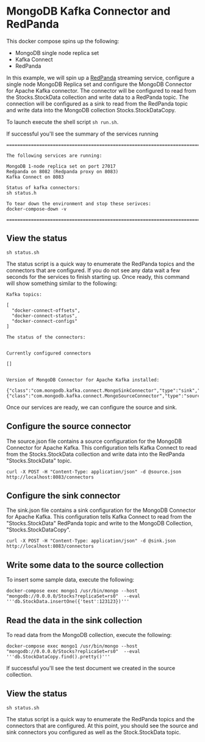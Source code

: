 # MongoDB Kafka Connector and RedPanda

This docker compose spins up the following:
- MongoDB single node replica set
- Kafka Connect
- RedPanda 

In this example, we will spin up a [RedPanda](https://vectorized.io/redpanda) streaming service, configure a single node MongoDB Replica set and configure the MongoDB Connector for Apache Kafka connector.  The connector will be configured to read from the Stocks.StockData collection and write data to a RedPanda topic.  The connection will be configured as a sink to read from the RedPanda topic and write data into the MongoDB collection Stocks.StockDataCopy.

To launch execute the shell script `sh run.sh`.

If successful you'll see the summary of the services running

```
==============================================================================================================

The following services are running:

MongoDB 1-node replica set on port 27017
Redpanda on 8082 (Redpanda proxy on 8083)
Kafka Connect on 8083

Status of kafka connectors:
sh status.h

To tear down the environment and stop these serivces:
docker-compose-down -v

==============================================================================================================
```

## View the status

`sh status.sh`

The status script is a quick way to enumerate the RedPanda topics and the connectors that are configured.  If you do not see any data wait a few seconds for the services to finish starting up.  Once ready, this command will show something similar to the following:
```
Kafka topics:

[
  "docker-connect-offsets",
  "docker-connect-status",
  "docker-connect-configs"
]

The status of the connectors:


Currently configured connectors

[]


Version of MongoDB Connector for Apache Kafka installed:

{"class":"com.mongodb.kafka.connect.MongoSinkConnector","type":"sink","version":"1.5.1"}
{"class":"com.mongodb.kafka.connect.MongoSourceConnector","type":"source","version":"1.5.1"}
```

Once our services are ready, we can configure the source and sink.


## Configure the source connector

The source.json file contains a source configuration for the MongoDB Connector for Apache Kafka.  This configuration tells Kafka Connect to read from the Stocks.StockData collection and write data into the RedPanda "Stocks.StockData" topic.

`curl -X POST -H "Content-Type: application/json" -d @source.json  http://localhost:8083/connectors`


## Configure the sink connector

The sink.json file contains a sink configuration for the MongoDB Connector for Apache Kafka.  This configuration tells Kafka Connect to read from the "Stocks.StockData" RedPanda topic and write to the MongoDB Collection, "Stocks.StockDataCopy".

`curl -X POST -H "Content-Type: application/json" -d @sink.json  http://localhost:8083/connectors`  


## Write some data to the source collection

To insert some sample data, execute the following:

`docker-compose exec mongo1 /usr/bin/mongo --host "mongodb://0.0.0.0/Stocks?replicaSet=rs0"  --eval '''db.StockData.insertOne({'test':123123})''' `


## Read the data in the sink collection

To read data from the MongoDB collection, execute the following:

`docker-compose exec mongo1 /usr/bin/mongo --host "mongodb://0.0.0.0/Stocks?replicaSet=rs0"  --eval '''db.StockDataCopy.find().pretty()''' `

If successful you'll see the test document we created in the source collection.

## View the status

`sh status.sh`

The status script is a quick way to enumerate the RedPanda topics and the connectors that are configured.  At this point, you should see the source and sink connectors you configured as well as the Stock.StockData topic.
